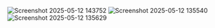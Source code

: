 ![Screenshot 2025-05-12 143752](https://github.com/user-attachments/assets/8d641ac8-cd7e-46df-92e9-728d31308330)
![Screenshot 2025-05-12 135540](https://github.com/user-attachments/assets/75519d8c-71cb-45e0-8150-55e963bc75cc)
![Screenshot 2025-05-12 135629](https://github.com/user-attachments/assets/4e4d221a-066b-4f58-aa49-105e3ea9af2f)

